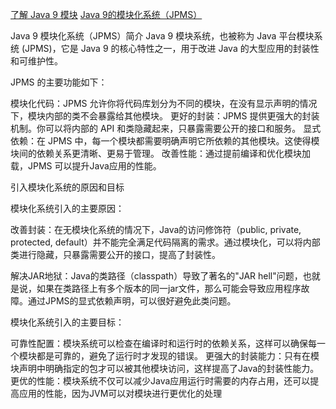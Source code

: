 
[了解 Java 9 模块](https://www.oracle.com/cn/corporate/features/understanding-java-9-modules.html)
[Java 9的模块化系统（JPMS）](https://blog.csdn.net/weixin_37954941/article/details/139115181#:~:text=Java%209%20%E6%A8%A1%E5%9D%97%E7%B3%BB%E7%BB%9F%EF%BC%8C%E4%B9%9F%E8%A2%AB%E7%A7%B0%E4%B8%BA%20Java%20%E5%B9%B3%E5%8F%B0%E6%A8%A1%E5%9D%97%E7%B3%BB%E7%BB%9F,%28JPMS%29%EF%BC%8C%E5%AE%83%E6%98%AF%20Java%209%20%E7%9A%84%E6%A0%B8%E5%BF%83%E7%89%B9%E6%80%A7%E4%B9%8B%E4%B8%80%EF%BC%8C%E7%94%A8%E4%BA%8E%E6%94%B9%E8%BF%9B%20Java%20%E7%9A%84%E5%A4%A7%E5%9E%8B%E5%BA%94%E7%94%A8%E7%9A%84%E5%B0%81%E8%A3%85%E6%80%A7%E5%92%8C%E5%8F%AF%E7%BB%B4%E6%8A%A4%E6%80%A7%E3%80%82)


Java 9 模块化系统（JPMS）简介
Java 9 模块系统，也被称为 Java 平台模块系统 (JPMS)，它是 Java 9 的核心特性之一，用于改进 Java 的大型应用的封装性和可维护性。

 
JPMS 的主要功能如下：

 
模块化代码：JPMS 允许你将代码库划分为不同的模块，在没有显示声明的情况下，模块内部的类不会暴露给其他模块。
更好的封装：JPMS 提供更强大的封装机制。你可以将内部的 API 和类隐藏起来，只暴露需要公开的接口和服务。
显式依赖：在 JPMS 中，每一个模块都需要明确声明它所依赖的其他模块。这使得模块间的依赖关系更清晰、更易于管理。
改善性能：通过提前编译和优化模块加载，JPMS 可以提升Java应用的性能。
 
引入模块化系统的原因和目标

 
模块化系统引入的主要原因：

 
改善封装：在无模块化系统的情况下，Java的访问修饰符（public, private, protected, default）并不能完全满足代码隔离的需求。通过模块化，可以将内部类进行隐藏，只暴露需要公开的接口，提高了封装性。

解决JAR地狱：Java的类路径（classpath）导致了著名的"JAR hell"问题，也就是说，如果在类路径上有多个版本的同一jar文件，那么可能会导致应用程序故障。通过JPMS的显式依赖声明，可以很好避免此类问题。

 
模块化系统引入的主要目标：

 
可靠性配置：模块系统可以检查在编译时和运行时的依赖关系，这样可以确保每一个模块都是可靠的，避免了运行时才发现的错误。
更强大的封装能力：只有在模块声明中明确指定的包才可以被其他模块访问，这样提高了Java的封装性能力。
更优的性能：模块系统不仅可以减少Java应用运行时需要的内存占用，还可以提高应用的性能，因为JVM可以对模块进行更优化的处理